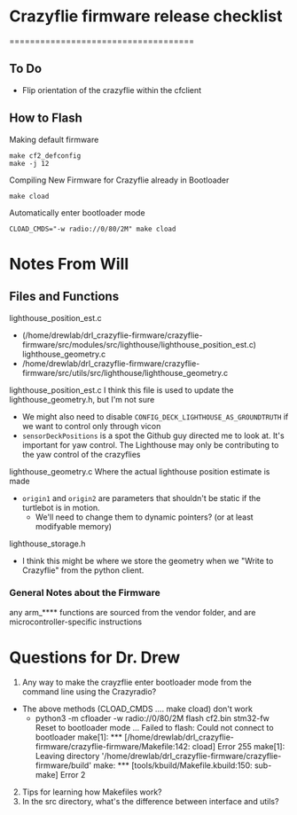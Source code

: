# Crazyflie firmware release checklist
====================================
## To Do
- Flip orientation of the crazyflie within the cfclient


## How to Flash
Making default firmware
```
make cf2_defconfig
make -j 12
```
Compiling New Firmware for Crazyflie already in Bootloader
```
make cload
```
Automatically enter bootloader mode
```
CLOAD_CMDS="-w radio://0/80/2M" make cload
```
# Notes From Will
## Files and Functions
lighthouse_position_est.c 
- (/home/drewlab/drl_crazyflie-firmware/crazyflie-firmware/src/modules/src/lighthouse/lighthouse_position_est.c)
lighthouse_geometry.c
- /home/drewlab/drl_crazyflie-firmware/crazyflie-firmware/src/utils/src/lighthouse/lighthouse_geometry.c

lighthouse_position_est.c
I think this file is used to update the lighthouse_geometry.h, but I'm not sure
- We might also need to disable `CONFIG_DECK_LIGHTHOUSE_AS_GROUNDTRUTH` if we want to control only through vicon 
- `sensorDeckPositions` is a spot the Github guy directed me to look at. It's important for yaw control. The Lighthouse may only be contributing to the yaw control of the crazyflies

lighthouse_geometry.c
Where the actual lighthouse position estimate is made
- `origin1` and `origin2` are parameters that shouldn't be static if the turtlebot is in motion. 
  - We'll need to change them to dynamic pointers? (or at least modifyable memory)


lighthouse_storage.h
- I think this might be where we store the geometry when we "Write to Crazyflie" from the python client. 
### General Notes about the Firmware
any arm_**** functions are sourced from the vendor folder, and are microcontroller-specific instructions


# Questions for Dr. Drew
1. Any way to make the crayzflie enter bootloader mode from the command line using the Crazyradio?
  - The above methods (CLOAD_CMDS .... make cload) don't work
    - python3 -m cfloader -w radio://0/80/2M flash  cf2.bin stm32-fw
    Reset to bootloader mode ...
    Failed to flash: Could not connect to bootloader
    make[1]: *** [/home/drewlab/drl_crazyflie-firmware/crazyflie-firmware/Makefile:142: cload] Error 255
    make[1]: Leaving directory '/home/drewlab/drl_crazyflie-firmware/crazyflie-firmware/build'
    make: *** [tools/kbuild/Makefile.kbuild:150: sub-make] Error 2
2. Tips for learning how Makefiles work?
3. In the src directory, what's the difference between interface and utils? 